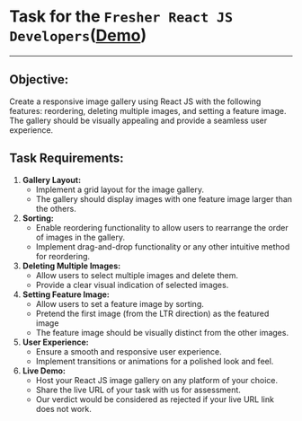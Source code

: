 # Task for the `Fresher React JS Developers`([Demo](https://image-gallery-task.netlify.app/))

---

## Objective:

Create a responsive image gallery using React JS with the following features:
reordering, deleting multiple images, and setting a feature image. The gallery
should be visually appealing and provide a seamless user experience.

## Task Requirements:

1. **Gallery Layout:**
   - Implement a grid layout for the image gallery.
   - The gallery should display images with one feature image larger than the
     others.
2. **Sorting:**
   - Enable reordering functionality to allow users to rearrange the order of
     images in the gallery.
   - Implement drag-and-drop functionality or any other intuitive method for
     reordering.
3. **Deleting Multiple Images:**
   - Allow users to select multiple images and delete them.
   - Provide a clear visual indication of selected images.
4. **Setting Feature Image:**
   - Allow users to set a feature image by sorting.
   - Pretend the first image (from the LTR direction) as the featured image
   - The feature image should be visually distinct from the other images.
5. **User Experience:**
   - Ensure a smooth and responsive user experience.
   - Implement transitions or animations for a polished look and feel.
6. **Live Demo:**
   - Host your React JS image gallery on any platform of your choice.
   - Share the live URL of your task with us for assessment.
   - Our verdict would be considered as rejected if your live URL link does not
     work.
